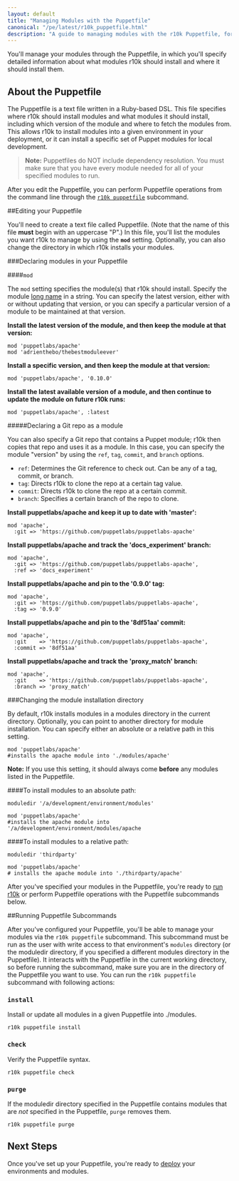 ```yaml
---
layout: default
title: "Managing Modules with the Puppetfile"
canonical: "/pe/latest/r10k_puppetfile.html"
description: "A guide to managing modules with the r10k Puppetfile, for code management with Puppet."
---
```


[setup]: ./r10k_setup.html
[r10kyaml]: ./r10k_yaml.html
[puppetfile]: ./r10k_puppetfile.html
[running]: ./r10k_run.html
[reference]: ./r10k_reference.html
[r10kindex]: ./r10k.md

You'll manage your modules through the Puppetfile, in which you'll specify detailed information about what modules r10k should install and where it should install them.

## About the Puppetfile

The Puppetfile is a text file written in a Ruby-based DSL. This file specifies where r10k should install modules and what modules it should install, including which version of the module and where to fetch the modules from. This allows r10k to install modules into a given environment in your deployment, or it can install a specific set of Puppet modules for local development.

>**Note:** Puppetfiles do NOT include dependency resolution. You must make sure that you have every module needed for all of your specified modules to run.

After you edit the Puppetfile, you can perform Puppetfile operations from the command line through the [`r10k puppetfile`](#running-puppetfile-commands) subcommand. 

##Editing your Puppetfile

You'll need to create a text file called Puppetfile. (Note that the name of this file **must** begin with an uppercase "P".) In this file, you'll list the modules you want r10k to manage by using the **`mod`** setting. Optionally, you can also change the directory in which r10k installs your modules.

###Declaring modules in your Puppetfile

####`mod`

The `mod` setting specifies the module(s) that r10k should install. Specify the module [long name](/puppet/latest/reference/modules_publishing.html#a-note-on-module-names) in a string. You can specify the latest version, either with or without updating that version, or you can specify a particular version of a module to be maintained at that version.

**Install the latest version of the module, and then keep the module at that version:**

~~~
mod 'puppetlabs/apache'
mod 'adrienthebo/thebestmoduleever'
~~~

**Install a specific version, and then keep the module at that version:**

~~~
mod 'puppetlabs/apache', '0.10.0'
~~~

**Install the latest available version of a module, and then continue to update the module on future r10k runs:**

~~~
mod 'puppetlabs/apache', :latest
~~~

#####Declaring a Git repo as a module

You can also specify a Git repo that contains a Puppet module; r10k then copies that repo and uses it as a module. In this case, you can specify the module "version" by using the `ref`, `tag`, `commit`, and `branch` options.

* `ref`: Determines the Git reference to check out. Can be any of a tag, commit, or branch.
* `tag`: Directs r10k to clone the repo at a certain tag value.
* `commit`: Directs r10k to clone the repo at a certain commit.
* `branch`: Specifies a certain branch of the repo to clone.

**Install puppetlabs/apache and keep it up to date with 'master':**

~~~
mod 'apache',
  :git => 'https://github.com/puppetlabs/puppetlabs-apache'
~~~

**Install puppetlabs/apache and track the 'docs_experiment' branch:**

~~~
mod 'apache',
  :git => 'https://github.com/puppetlabs/puppetlabs-apache',
  :ref => 'docs_experiment'
~~~

**Install puppetlabs/apache and pin to the '0.9.0' tag:**

~~~
mod 'apache',
  :git => 'https://github.com/puppetlabs/puppetlabs-apache',
  :tag => '0.9.0'
~~~

**Install puppetlabs/apache and pin to the '8df51aa' commit:**

~~~
mod 'apache',
  :git    => 'https://github.com/puppetlabs/puppetlabs-apache',
  :commit => '8df51aa'
~~~

**Install puppetlabs/apache and track the 'proxy_match' branch:**

~~~
mod 'apache',
  :git    => 'https://github.com/puppetlabs/puppetlabs-apache',
  :branch => 'proxy_match'
~~~

###Changing the module installation directory

By default, r10k installs modules in a modules directory in the current directory. Optionally, you can point to another directory for module installation. You can specify either an absolute or a relative path in this setting.

~~~
mod 'puppetlabs/apache'
#installs the apache module into './modules/apache'
~~~

**Note:** If you use this setting, it should always come **before** any modules listed in the Puppetfile.

####To install modules to an absolute path:

~~~
moduledir '/a/development/environment/modules'

mod 'puppetlabs/apache'
#installs the apache module into '/a/development/environment/modules/apache
~~~

####To install modules to a relative path:

~~~
moduledir 'thirdparty'

mod 'puppetlabs/apache' 
# installs the apache module into './thirdparty/apache'
~~~

After you've specified your modules in the Puppetfile, you're ready to [run r10k][running] or perform Puppetfile operations with the Puppetfile subcommands below.

##Running Puppetfile Subcommands

After you've configured your Puppetfile, you'll be able to manage your modules via the `r10k puppetfile` subcommand. This subcommand must be run as the user with write access to that environment's `modules` directory (or the moduledir directory, if you specified a different modules directory in the Puppetfile). It interacts with the Puppetfile in the current working directory, so before running the subcommand, make sure you are in the directory of the Puppetfile you want to use. You can run the `r10k puppetfile` subcommand with following actions:

### `install`

Install or update all modules in a given Puppetfile into ./modules.

~~~
r10k puppetfile install
~~~

### `check`

Verify the Puppetfile syntax.

~~~
r10k puppetfile check
~~~

### `purge`

If the moduledir directory specified in the Puppetfile contains modules that are *not* specified in the Puppetfile, `purge` removes them.

~~~
r10k puppetfile purge
~~~

## Next Steps

Once you've set up your Puppetfile, you're ready to [deploy][running] your environments and modules.
